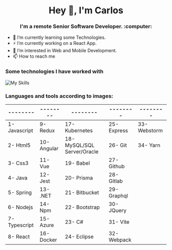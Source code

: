 <h1 align="center"> Hey 👋, I'm Carlos </h1>
<h3 align="center"> I'm a remote Senior Software Developer. :computer: </h3>

- 🔭 I’m currently learning some Technologies.
  
- ⚡ I’m currently working on a React App.
  
- 👀 I’m interested in Web and Mobile Development.
  
- 📫 How to reach me 


### Some technologies I have worked with
![My Skills](https://skillicons.dev/icons?i=js,html,css,java,spring,nodejs,typescript,react,redux,angular,vue,jest,dotnet,npm,azure,docker,kubernetes,mysql,babel,prisma,bitbucket,bootstrap,cs,eclipse,express,git,github,gitlab,graphql,jquery,vite,webpack,webstorm,yarn)

### Languages ​​and tools according to images:

|     --------    |  --------         |  --------                   | --------         | --------        |
| --------------- | ------------      | -----------                 | ------------     | ------------    |
| 1- Javascript   | 9- Redux          | 17- Kubernetes              | 25- Express      | 33- Webstorm    |
| 2- Html5        | 10- Angular       | 18- MySQL/SQL Server/Oracle | 26- Git          | 34- Yarn        |
| 3- Css3         | 11- Vue           | 19- Babel                   | 27- Github       |
| 4- Java         | 12- Jest          | 20- Prisma                  | 28- Gitlab       |
| 5- Spring       | 13- .NET          | 21- Bitbucket               | 29- Graphql      |
| 6- Nodejs       | 14- Npm           | 22- Bootstrap               | 30- JQuery       |
| 7- Typescript   | 15- Azure         | 23- C#                      | 31- Vite         |
| 8- React        | 16- Docker        | 24- Eclipse                 | 32- Webpack      |


